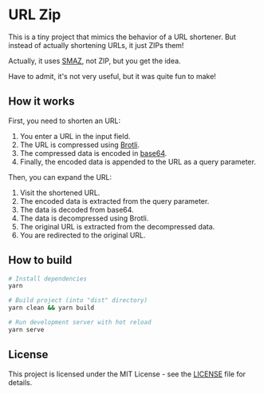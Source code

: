# URL Zip

This is a tiny project that mimics the behavior of a URL shortener.
But instead of actually shortening URLs, it just ZIPs them!

Actually, it uses [SMAZ](https://github.com/antirez/smaz), not ZIP, but you get the idea.

Have to admit, it's not very useful, but it was quite fun to make!

## How it works

First, you need to shorten an URL:

1. You enter a URL in the input field.
2. The URL is compressed using [Brotli](https://en.wikipedia.org/wiki/Brotli).
3. The compressed data is encoded in [base64](https://en.wikipedia.org/wiki/Base64).
4. Finally, the encoded data is appended to the URL as a query parameter.

Then, you can expand the URL:

1. Visit the shortened URL.
2. The encoded data is extracted from the query parameter.
3. The data is decoded from base64.
4. The data is decompressed using Brotli.
5. The original URL is extracted from the decompressed data.
6. You are redirected to the original URL.

## How to build

```bash
# Install dependencies
yarn

# Build project (into "dist" directory)
yarn clean && yarn build

# Run development server with hot reload
yarn serve
```

## License

This project is licensed under the MIT License - see the [LICENSE](LICENSE) file for details.
